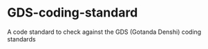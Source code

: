 GDS-coding-standard
===================

A code standard to check against the GDS (Gotanda Denshi) coding standards